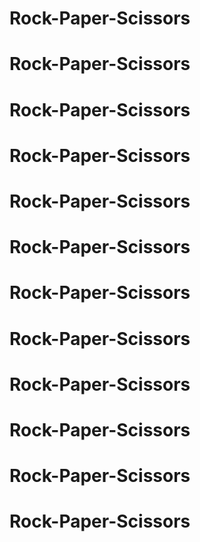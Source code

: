 # Rock-Paper-Scissors
# Rock-Paper-Scissors
# Rock-Paper-Scissors
# Rock-Paper-Scissors
# Rock-Paper-Scissors
# Rock-Paper-Scissors
# Rock-Paper-Scissors
# Rock-Paper-Scissors
# Rock-Paper-Scissors
# Rock-Paper-Scissors
# Rock-Paper-Scissors
# Rock-Paper-Scissors
